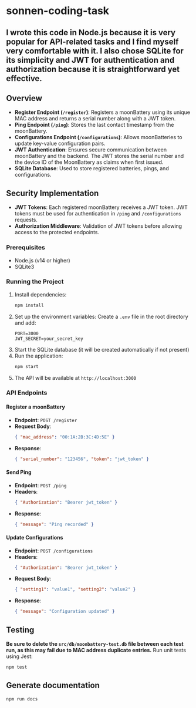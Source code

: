 # sonnen-coding-task

## I wrote this code in Node.js because it is very popular for API-related tasks and I find myself very comfortable with it. I also chose SQLite for its simplicity and JWT for authentication and authorization because it is straightforward yet effective.

## Overview
- **Register Endpoint (`/register`)**: Registers a moonBattery using its unique MAC address and returns a serial number along with a JWT token.
- **Ping Endpoint (`/ping`)**: Stores the last contact timestamp from the moonBattery.
- **Configurations Endpoint (`/configurations`)**: Allows moonBatteries to update key-value configuration pairs.
- **JWT Authentication**: Ensures secure communication between moonBattery and the backend. The JWT stores the serial number and the device ID of the MoonBattery as claims when first issued.
- **SQLite Database**: Used to store registered batteries, pings, and configurations.

## Security Implementation
- **JWT Tokens**: Each registered moonBattery receives a JWT token. JWT tokens must be used for authentication in `/ping` and `/configurations` requests.
- **Authorization Middleware**: Validation of JWT tokens before allowing access to the protected endpoints.

### Prerequisites
- Node.js (v14 or higher)
- SQLite3

### Running the Project
1. Install dependencies:
   ```sh
   npm install
   ```
2. Set up the environment variables:
   Create a `.env` file in the root directory and add:
   ```env
   PORT=3000
   JWT_SECRET=your_secret_key
   ```
3. Start the SQLite database (it will be created automatically if not present)
4. Run the application:
   ```sh
   npm start
   ```
5. The API will be available at `http://localhost:3000`

### API Endpoints
#### Register a moonBattery
- **Endpoint**: `POST /register`
- **Request Body**:
  ```json
  { "mac_address": "00:1A:2B:3C:4D:5E" }
  ```
- **Response**:
  ```json
  { "serial_number": "123456", "token": "jwt_token" }
  ```

#### Send Ping
- **Endpoint**: `POST /ping`
- **Headers**:
  ```json
  { "Authorization": "Bearer jwt_token" }
  ```
- **Response**:
  ```json
  { "message": "Ping recorded" }
  ```

#### Update Configurations
- **Endpoint**: `POST /configurations`
- **Headers**:
  ```json
  { "Authorization": "Bearer jwt_token" }
  ```
- **Request Body**:
  ```json
  { "setting1": "value1", "setting2": "value2" }
  ```
- **Response**:
  ```json
  { "message": "Configuration updated" }
  ```

## Testing
**Be sure to delete the `src/db/moonbattery-test.db` file between each test run, as this may fail due to MAC address duplicate entries.**
Run unit tests using Jest:
```sh
npm test
```

## Generate documentation
```sh
npm run docs
```
